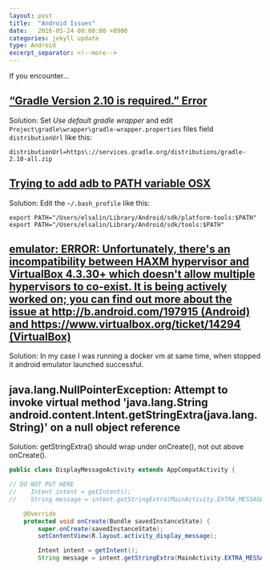 ```yaml
---
layout: post
title:  "Android Issues"
date:   2016-05-24 00:00:00 +0900
categories: jekyll update
type: Android
excerpt_separator: <!--more-->
---
```

If you encounter...
<!--more-->

[“Gradle Version 2.10 is required.” Error][R1]
---
Solution:
Set *Use default gradle wrapper* and edit `Project\gradle\wrapper\gradle-wrapper.properties` files field `distributionUrl` like this:

```
distributionUrl=https\://services.gradle.org/distributions/gradle-2.10-all.zip
```

[Trying to add adb to PATH variable OSX][R2]
---
Solution:
Edit the `~/.bash_profile` like this:

```
export PATH="/Users/elsalin/Library/Android/sdk/platform-tools:$PATH"
export PATH="/Users/elsalin/Library/Android/sdk/tools:$PATH"
```

[emulator: ERROR: Unfortunately, there's an incompatibility between HAXM hypervisor and VirtualBox 4.3.30+ which doesn't allow multiple hypervisors to co-exist. It is being actively worked on; you can find out more about the issue at http://b.android.com/197915 (Android) and https://www.virtualbox.org/ticket/14294 (VirtualBox)][R3]
---
Solution:
In my case I was running a docker vm at same time, when stopped it android emulator launched successful.﻿

java.lang.NullPointerException: Attempt to invoke virtual method 'java.lang.String android.content.Intent.getStringExtra(java.lang.String)' on a null object reference
---
Solution: getStringExtra() should wrap under onCreate(), not out above onCreate().

``` java
public class DisplayMessageActivity extends AppCompatActivity {

// DO NOT PUT HERE
//    Intent intent = getIntent();
//    String message = intent.getStringExtra(MainActivity.EXTRA_MESSAGE);

    @Override
    protected void onCreate(Bundle savedInstanceState) {
        super.onCreate(savedInstanceState);
        setContentView(R.layout.activity_display_message);

        Intent intent = getIntent();
        String message = intent.getStringExtra(MainActivity.EXTRA_MESSAGE);
```

[R1]: http://stackoverflow.com/questions/34814368/gradle-version-2-10-is-required-error
[R2]: http://stackoverflow.com/questions/5526470/trying-to-add-adb-to-path-variable-osx
[R3]: https://plus.google.com/+ShakaHuang/posts/dQiRid51aFD